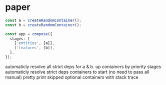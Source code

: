 # paper

```ts
const a = createRandomContainer();
const b = createRandomContainer();

const app = compose({
  stages: [
    ['entities', [a]],
    ['features', [b]],
  ],
});
```

automaticly resolve all strict deps for a & b.
up containers by priority stages
automaticly resolve strict deps containers to start (no need to pass all manual)
pretty print skipped optional containers with stack trace
